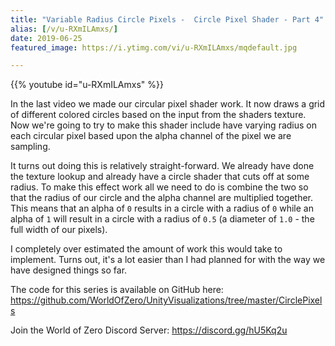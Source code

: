 ```yaml
---
title: "Variable Radius Circle Pixels -  Circle Pixel Shader - Part 4"
alias: [/v/u-RXmILAmxs/]
date: 2019-06-25
featured_image: https://i.ytimg.com/vi/u-RXmILAmxs/mqdefault.jpg

---
```


{{% youtube id="u-RXmILAmxs" %}}

In the last video we made our circular pixel shader work. It now draws a grid of different colored circles based on the input from the shaders texture. Now we're going to try to make this shader include have varying radius on each circular pixel based upon the alpha channel of the pixel we are sampling.

It turns out doing this is relatively straight-forward. We already have done the texture lookup and already have a circle shader that cuts off at some radius. To make this effect work all we need to do is combine the two so that the radius of our circle and the alpha channel are multiplied together. This means that an alpha of `0` results in a circle with a radius of `0` while an alpha of `1` will result in a circle with a radius of `0.5` (a diameter of `1.0` - the full width of our pixels).

I completely over estimated the amount of work this would take to implement. Turns out, it's a lot easier than I had planned for with the way we have designed things so far. 

The code for this series is available on GitHub here: https://github.com/WorldOfZero/UnityVisualizations/tree/master/CirclePixels

Join the World of Zero Discord Server: https://discord.gg/hU5Kq2u